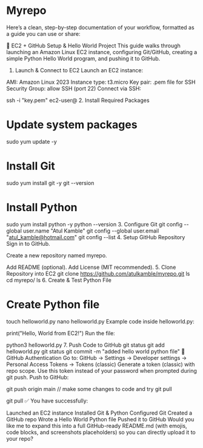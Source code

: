 # Myrepo
Here’s a clean, step-by-step documentation of your workflow, formatted as a guide you can use or share:

🚀 EC2 + GitHub Setup & Hello World Project
This guide walks through launching an Amazon Linux EC2 instance, configuring Git/GitHub, creating a simple Python Hello World program, and pushing it to GitHub.

1. Launch & Connect to EC2
Launch an EC2 instance:

AMI: Amazon Linux 2023
Instance type: t3.micro
Key pair: .pem file for SSH
Security Group: allow SSH (port 22)
Connect via SSH:

ssh -i "key.pem" ec2-user@<ec2-public-dns>
2. Install Required Packages
# Update system packages
sudo yum update -y 

# Install Git
sudo yum install git -y 
git --version 

# Install Python
sudo yum install python -y
python --version
3. Configure Git
git config --global user.name "Atul Kamble"
git config --global user.email "atul_kamble@hotmail.com"
git config --list
4. Setup GitHub Repository
Sign in to GitHub.

Create a new repository named myrepo.

Add README (optional).
Add License (MIT recommended).
5. Clone Repository into EC2
git clone https://github.com/atulkamble/myrepo.git
ls
cd myrepo/
ls
6. Create & Test Python File
# Create Python file
touch helloworld.py
nano helloworld.py
Example code inside helloworld.py:

print("Hello, World from EC2!")
Run the file:

python3 helloworld.py
7. Push Code to GitHub
git status
git add helloworld.py 
git status
git commit -m "added hello world python file"
🔑 GitHub Authentication
Go to: GitHub → Settings → Developer settings → Personal Access Tokens → Tokens (classic)
Generate a token (classic) with repo scope.
Use this token instead of your password when prompted during git push.
Push to GitHub:

git push origin main
// make some changes to code and try git pull

git pull
✅ You have successfully:

Launched an EC2 instance
Installed Git & Python
Configured Git
Created a GitHub repo
Wrote a Hello World Python file
Pushed it to GitHub
Would you like me to expand this into a full GitHub-ready README.md (with emojis, code blocks, and screenshots placeholders) so you can directly upload it to your repo?
